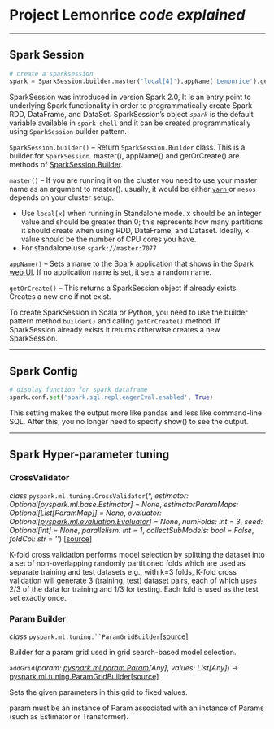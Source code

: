 # Project **Lemonrice** *code explained*

------

## Spark Session

```python
# create a sparksession
spark = SparkSession.builder.master('local[4]').appName('Lemonrice').getOrCreate()
```

SparkSession was introduced in version Spark 2.0, It is an entry point  to underlying Spark functionality in order to programmatically create  Spark RDD, DataFrame, and DataSet. SparkSession’s object *`spark`* is the default variable available in `spark-shell` and it can be created programmatically using `SparkSession` builder pattern.

`SparkSession.builder()` – Return `SparkSession.Builder` class. This is a builder for `SparkSession`. master(), appName() and getOrCreate() are methods of [SparkSession.Builder](https://spark.apache.org/docs/latest/api/java/org/apache/spark/sql/SparkSession.Builder.html).

`master()` – If you are running it on the cluster you need to use your master name  as an argument to master(). usually, it would be either [`yarn` ](https://sparkbyexamples.com/hadoop/how-yarn-works/)or `mesos` depends on your cluster setup.

- Use `local[x]` when running in Standalone mode. x should be an integer value and  should be greater than 0; this represents how many partitions it should  create when using RDD, DataFrame, and Dataset. Ideally, x value should  be the number of CPU cores you have.
- For standalone use `spark://master:7077`

`appName()` – Sets a name to the Spark application that shows in the [Spark web UI](https://sparkbyexamples.com/spark/spark-web-ui-understanding/). If no application name is set, it sets a random name.

`getOrCreate()` – This returns a SparkSession object if already exists. Creates a new one if not exist.

To create SparkSession in Scala or Python, you need to use the builder pattern method `builder()` and calling `getOrCreate()` method. If SparkSession already exists it returns otherwise creates a new SparkSession.

------

## Spark Config

```python
# display function for spark dataframe
spark.conf.set('spark.sql.repl.eagerEval.enabled', True)
```

This setting makes the output more like pandas and less like  command-line SQL. After this, you no longer need to specify show() to  see the output. 

------

## Spark Hyper-parameter tuning

### CrossValidator

*class* `pyspark.ml.tuning.CrossValidator`(*, *estimator: Optional[pyspark.ml.base.Estimator] = None*, *estimatorParamMaps: Optional[List[ParamMap]] = None*, *evaluator: Optional[[pyspark.ml.evaluation.Evaluator](https://spark.apache.org/docs/latest/api/python/reference/api/pyspark.ml.evaluation.Evaluator.html#pyspark.ml.evaluation.Evaluator)] = None*, *numFolds: int = 3*, *seed: Optional[int] = None*, *parallelism: int = 1*, *collectSubModels: bool = False*, *foldCol: str = ''*)                                        [[source\]](https://spark.apache.org/docs/latest/api/python/_modules/pyspark/ml/tuning.html#CrossValidator)

K-fold cross validation performs model selection by splitting the dataset into a set of non-overlapping randomly partitioned folds which are used as separate training and test datasets e.g., with k=3 folds, K-fold cross validation will generate 3 (training, test) dataset pairs, each of which uses 2/3 of the data for training and 1/3 for testing. Each fold is used as the test set exactly once.

### Param Builder

*class* `pyspark.ml.tuning.``ParamGridBuilder`[[source\]](https://spark.apache.org/docs/latest/api/python/_modules/pyspark/ml/tuning.html#ParamGridBuilder)

Builder for a param grid used in grid search-based model selection.

`addGrid`(*param: [pyspark.ml.param.Param](https://spark.apache.org/docs/latest/api/python/reference/api/pyspark.ml.param.Param.html#pyspark.ml.param.Param)[Any]*, *values: List[Any]*) → [pyspark.ml.tuning.ParamGridBuilder](https://spark.apache.org/docs/latest/api/python/reference/api/pyspark.ml.tuning.ParamGridBuilder.html#pyspark.ml.tuning.ParamGridBuilder)[[source\]](https://spark.apache.org/docs/latest/api/python/_modules/pyspark/ml/tuning.html#ParamGridBuilder.addGrid)

Sets the given parameters in this grid to fixed values.

param must be an instance of Param associated with an instance of Params (such as Estimator or Transformer).



